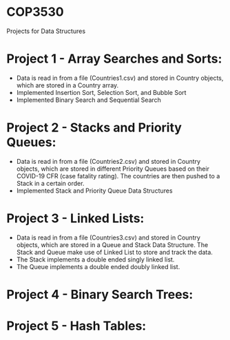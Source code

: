 # COP3530 
Projects for Data Structures

# Project 1 -  Array Searches and Sorts:
  
  - Data is read in from a file (Countries1.csv) and stored in Country objects, which are stored in a Country array.
  - Implemented Insertion Sort, Selection Sort, and Bubble Sort
  - Implemented Binary Search and Sequential Search


 # Project 2 - Stacks and Priority Queues: 
 
  - Data is read in from a file (Countries2.csv) and stored in Country objects, which are stored in different Priority Queues based on their COVID-19 CFR (case fatality rating). The countries are then pushed to a Stack in a certain order.
  - Implemented Stack and Priority Queue Data Structures


 # Project 3 - Linked Lists: 

  - Data is read in from a file (Countries3.csv) and stored in Country objects, which are stored in a Queue and Stack Data Structure. The Stack and Queue make use of Linked List to store and track the data.
  - The Stack implements a double ended singly linked list.
  - The Queue implements a double ended doubly linked list.

 # Project 4 - Binary Search Trees: 



 # Project 5 - Hash Tables: 
